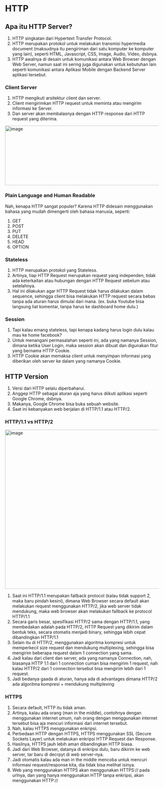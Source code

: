 # HTTP

## Apa itu HTTP Server?

<ol>
  <li>HTTP singkatan dari Hypertext Transfer Protocol.</li>
  <li>HTTP merupakan protokol untuk melakukan transmisi hypermedia document (maksudnya itu pengiriman dari satu komputer ke komputer yang lain), seperti HTML, Javascript, CSS, Image, Audio, Video, dsbnya.</li>
  <li>HTTP awalnya di desain untuk komunikasi antara Web Browser dengan Web Server, namun saat ini sering juga digunakan untuk kebutuhan lain seperti komunikasi antara Aplikasi Mobile dengan Backend Server aplikasi tersebut.</li>
</ol>

### Client Server

<ol>
  <li>HTTP mengikuti arsitektur client dan server.</li>
  <li>Client mengirimkan HTTP request untuk meminta atau mengirim informasi ke Server.</li>
  <li>Dan server akan membalasnya dengan HTTP response dari HTTP request yang diterima.</li>
</ol>

<img width="1015" height="195" alt="image" src="https://github.com/user-attachments/assets/be7e0ce3-8ee2-426f-9ec1-16ee4b3627f9" />

### Plain Language and Human Readable

Nah, kenapa HTTP sangat populer? Karena HTTP didesain menggunakan bahasa yang mudah dimengerti oleh bahasa manusia, seperti:

<ol>
  <li>GET</li>
  <li>POST</li>
  <li>PUT</li>
  <li>DELETE</li>
  <li>HEAD</li>
  <li>OPTION</li>
</ol>

### Stateless

<ol>
  <li>HTTP merupakan protokol yang Stateless.</li>
  <li>Artinya, tiap HTTP Request merupakan request yang independen, tidak ada keterkaitan atau hubungan dengan HTTP Request sebelum atau setelahnya.</li>
  <li>Hal ini dilakukan agar HTTP Request tidak harus dilakukan dalam sequence, sehingga client bisa melakukan HTTP request secara bebas tanpa ada aturan harus dimulai dari mana. (ex. buka Youtube bisa langsung liat komentar, tanpa harus ke dashboard home dulu.)</li>
</ol>

### Session

<ol>
  <li>Tapi kalau emang stateless, tapi kenapa kadang harus login dulu kalau mau ke home facebook?</li>
  <li>Untuk menangani permasalahan seperti ini, ada yang namanya Session, dimana ketika User Login, maka session akan dibuat dan digunakan fitur yang bernama HTTP Cookie.</li>
  <li>HTTP Cookie akan memaksa client untuk menyimpan informasi yang diberikan oleh server ke dalam yang namanya Cookie.</li>
</ol>

## HTTP Version

<ol>
  <li>Versi dari HTTP selalu diperbaharui.</li>
  <li>Anggep HTTP sebagai aturan aja yang harus diikuti aplikasi seperti Google Chrome, dsbnya.</li>
  <li>Makanya, Google Chrome bisa buka sebuah website.</li>
  <li>Saat ini kebanyakan web berjalan di HTTP/1.1 atau HTTP/2.</li>
</ol>

### HTTP/1.1 vs HTTP/2

<img width="1076" height="520" alt="image" src="https://github.com/user-attachments/assets/721f3979-ce21-4b1a-bc3a-976adedf734e" />

<ol>
  <li>Saat ini HTTP/1.1 merupakan fallback protocol (kalau tidak support 2, maka baru pindah kesini), dimana Web Browser secara default akan melakukan request menggunakan HTTP/2, jika web server tidak mendukung, maka web browser akan melakukan fallback ke protocol HTTP/1.1</li>
  <li>Secara garis besar, spesifikasi HTTP/2 sama dengan HTTP/1.1, yang membedakan adalah pada HTTP/2, HTTP Request yang dikirim dalam bentuk teks, secara otomatis menjadi binary, sehingga lebih cepat dibandingkan HTTP/1.1</li>
  <li>Selain itu di HTTP/2, menggunakan algoritma kompresi untuk memperkecil size request dan mendukung multiplexing, sehingga bisa mengirim beberapa request dalam 1 connection yang sama.</li>
  <li>Jadi kalau dari client dan server, ada yang namanya Connection, nah, biasanya HTTP 1.1 dari 1 connection cuman bisa mengirim 1 request, nah kalau HTTP/2 dari 1 connection tersebut bisa mengirim lebih dari 1 request.</li>
  <li>Jadi bedanya gaada di aturan, hanya ada di advantages dimana HTTP/2 ada algoritma kompresi + mendukung multiplexing</li>
</ol>

### HTTPS

<ol>
  <li>Secara default, HTTP itu tidak aman.</li>
  <li>Artinya, kalau ada orang (man in the middle), contohnya dengan menggunakan internet umum, nah orang dengan menggunakan internet tersebut bisa aja mencuri informasi dari internet tersebut.</li>
  <li>Nah, kalau HTTPS menggunakan enkripsi.</li>
  <li>Perbedaan HTTP dengan HTTPS, HTTPS menggunakan SSL (Secure Sockets Layer) untuk melakukan enkripsi HTTP Request dan Response.</li>
  <li>Hasilnya, HTTPS jauh lebih aman dibandingkan HTTP biasa.</li>
  <li>Jadi dari Web Browser, datanya di enkripsi dulu, baru dikirim ke web server, tar baru di decrpyt di web server-nya.</li>
  <li>Jadi otomatis kalau ada man in the middle mencoba untuk mencuri informasi request/response kita, dia tidak bisa melihat isinya.</li>
  <li>Web yang menggunakan HTTPS akan menggunakan HTTPS:// pada urlnya, dan yang hanya menggunakan HTTP tanpa enkripsi, akan menggunakan HTTP://</li>
</ol>
